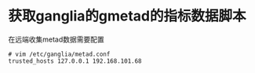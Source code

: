 获取ganglia的gmetad的指标数据脚本
===

在远端收集metad数据需要配置  
```
# vim /etc/ganglia/metad.conf
trusted_hosts 127.0.0.1 192.168.101.68
```  
